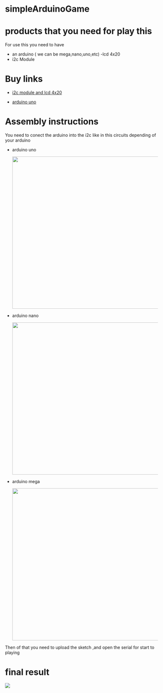 # simpleArduinoGame

# products that you need for play this
For use this you need to have 
  
- an arduino ( we can be mega,nano,uno,etc)
-lcd 4x20
- i2c Module 
 
 
# Buy links 

<a href="https://www.amazon.com/-/es/SunFounder-Serial-M%C3%B3dulo-Arduino-Mega2560/dp/B01GPUMP9C/ref=sr_1_2?__mk_es_US=%C3%85M%C3%85%C5%BD%C3%95%C3%91&dchild=1&keywords=lcd+4x20&qid=1607453872&sr=8-2">
  
  - i2c module and lcd 4x20
  </a>
<a href ="https://www.amazon.com/-/es/Elegoo-Placa-ATmega328P-ATMEGA16U2-Arduino/dp/B01EWOE0UU/ref=sr_1_4?__mk_es_US=%C3%85M%C3%85%C5%BD%C3%95%C3%91&dchild=1&keywords=arduino+uno&qid=1607454014&sr=8-4"> 
  
  - arduino uno 
  </a>
  
# Assembly instructions 

You need to conect the arduino into the i2c like in this circuits depending of your arduino
- arduino uno 

  <img width = 500 src="https://www.geekfactory.mx/wp-content/uploads/2017/04/displayI2C_bb_fritzing.jpg">
  
- arduino nano 

  <img width=500 src ="https://eecs.blog/wp-content/uploads/2019/02/arduino-i2c-ssd1306-oled-screen-tutorial-1280x720.png">
  
- arduino mega 

  <img width=500 src="https://parzibyte.me/blog/wp-content/uploads/2018/02/Conexi%C3%B3nArduinoMEGA_bb.png"> 

Then of that you need to upload the sketch ,and open the serial for start to playing

 # final result

  
</p>
<img src="https://github.com/ranon-rat/zombiesArduinoGame/blob/main/arduino.jpeg?raw=true">
